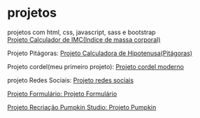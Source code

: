 # projetos
 projetos com html, css, javascript, sass e bootstrap <br>
<a href="https://mikecript.github.io/projetos/projeto-indice-massa-corporal/assets/index.html">Projeto Calculador de IMC(Indice de massa corporal)</a> <br>

 Projeto Pitágoras: <a href="https://mikecript.github.io/projetos/projeto-pitagoras/pitagoras.html">Projeto Calculadora de Hipotenusa(Pitágoras)</a> <br>

 Projeto cordel(meu primeiro projeto): <a href="https://mikecript.github.io/projetos/projeto-cordel/cordel.html">Projeto cordel moderno</a> <br>

 projeto Redes Sociais: <a href="https://mikecript.github.io/projetos/projeto-redes-sociais/redes-sociais.html">Projeto redes sociais <br>

 Projeto Formulário: <a href="https://mikecript.github.io/projetos/trabalhoFormularioEmHtml/Cadastro.html">Projeto Formulário <br>

 Projeto Recriação Pumpkin Studio: <a href="https://mikecript.github.io/projetos/projeto-pumpkin/index.html">Projeto Pumpkin <br>



 
